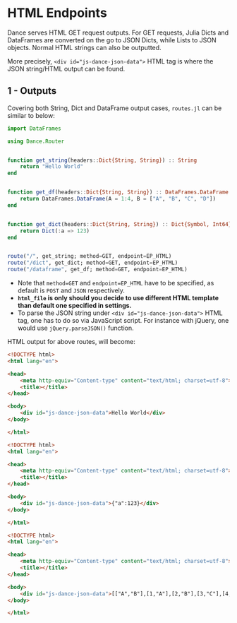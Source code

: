 # HTML Endpoints

Dance serves HTML GET request outputs.
For GET requests, Julia Dicts and DataFrames are converted on the go to JSON Dicts, while Lists to JSON objects. Normal HTML strings can also be outputted.

More precisely, `<div id="js-dance-json-data">` HTML tag is where the JSON string/HTML output can be found.

## 1 - Outputs

Covering both String, Dict and DataFrame output cases, `routes.jl` can be similar to below:

```julia
import DataFrames

using Dance.Router


function get_string(headers::Dict{String, String}) :: String
    return "Hello World"
end


function get_df(headers::Dict{String, String}) :: DataFrames.DataFrame
    return DataFrames.DataFrame(A = 1:4, B = ["A", "B", "C", "D"])
end


function get_dict(headers::Dict{String, String}) :: Dict{Symbol, Int64}
    return Dict(:a => 123)
end


route("/", get_string; method=GET, endpoint=EP_HTML)
route("/dict", get_dict; method=GET, endpoint=EP_HTML)
route("/dataframe", get_df; method=GET, endpoint=EP_HTML)
```

- Note that `method=GET` and `endpoint=EP_HTML` have to be specified, as default is `POST` and `JSON` respectively.
- **`html_file` is only should you decide to use different HTML template than default one specified in settings.**
- To parse the JSON string under `<div id="js-dance-json-data">` HTML tag, one has to do so via JavaScript script.
  For instance with jQuery, one would use `jQuery.parseJSON()` function.

HTML output for above routes, will become: 

```html
<!DOCTYPE html>
<html lang="en">

<head>
    <meta http-equiv="Content-type" content="text/html; charset=utf-8">
    <title></title>
</head>

<body>
    <div id="js-dance-json-data">Hello World</div>
</body>

</html>
```

```html
<!DOCTYPE html>
<html lang="en">

<head>
    <meta http-equiv="Content-type" content="text/html; charset=utf-8">
    <title></title>
</head>

<body>
    <div id="js-dance-json-data">{"a":123}</div>
</body>

</html>
```

```html
<!DOCTYPE html>
<html lang="en">

<head>
    <meta http-equiv="Content-type" content="text/html; charset=utf-8">
    <title></title>
</head>

<body>
    <div id="js-dance-json-data">[["A","B"],[1,"A"],[2,"B"],[3,"C"],[4,"D"]]</div>
</body>

</html>
```
